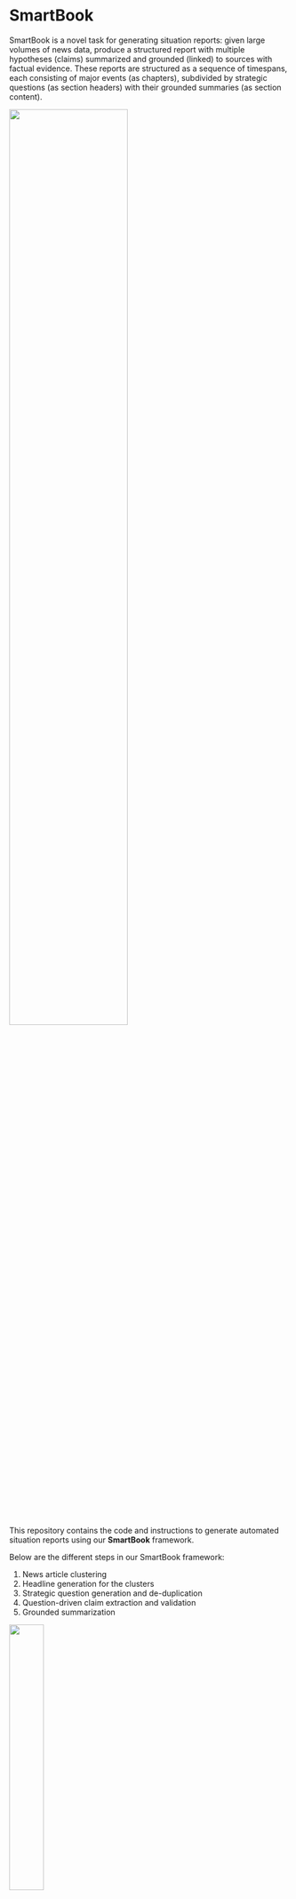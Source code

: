 # SmartBook

SmartBook is a novel task for generating situation reports: given large volumes of news data, produce a structured report with multiple hypotheses (claims) summarized and grounded (linked) to sources with factual evidence. These reports are structured as a sequence of timespans, each consisting of major events (as chapters), subdivided by strategic questions (as section headers) with their grounded summaries (as section content).

<img src="SmartBook_architecture.png"  width="65%" height="65%">

This repository contains the code and instructions to generate automated situation reports using our **SmartBook** framework.

Below are the different steps in our SmartBook framework:
1. News article clustering
2. Headline generation for the clusters
3. Strategic question generation and de-duplication
4. Question-driven claim extraction and validation
5. Grounded summarization

<img src="SmartBook_modules.png"  width="35%" height="35%">

`input_dir`: The input is a folder with raw text files, with the name of the file being used as the file id.

`output_dir`: The output directory will contain the outputs of the clustering and headline generator steps.

**Note**: You need to enable write permissions to the output directory:
```
chmod 777 <path to output_dir>
```

## Clustering

The clustering approach is based on Agglomerative clustering over TF-IDF features. 

Below are the steps to run the clustering code:

- Pull the docker container: 
```
docker pull blendernlp/covid-claim-radar:revanth3_clustering_v1
```
- Set the input and output dir paths:
```
export INPUT_DIR_PATH=path to input_dir
export OUTPUT_DIR_PATH=path to output_dir
```
- Run the clustering code with by pointing to the input and output directory paths
```
docker run  --rm -v ${INPUT_DIR_PATH}:/var/spool/input/ -v ${OUTPUT_DIR_PATH}:/var/spool/output/ -t blendernlp/covid-claim-radar:revanth3_clustering_v1
```
- The clustering code takes the below two arguments:
    - *MAX_FEATURES* (default=3000): Number of features to use for the TF_IDF Vectorizer. Increasing this will increase the number of clusters.
    - *DISTANCE_THRESHOLD* (default=1.25): Distance between the clustering before considering to merge them. Decreasing this will lower the number of clusters.
To run the clustering code with custom parameters, you can pass these as environment variables
```
docker run  --rm -v ${INPUT_DIR_PATH}:/var/spool/input/ -v ${OUTPUT_DIR_PATH}:/var/spool/output/ --env MAX_FEATURES=2500 --env DISTANCE_THRESHOLD=1.3 -t revanth3:clustering_v1
```

The code generates a file `output_clusters.json` in the output directory: `output_dir`

**Note**: There is a post-processing step to prune those clusters which contain less than 4 items 

## Headline Generation

The Headline Generator creates a short headline for each cluster.

**Note**: The headline generator requires a GPU to run.

Below are the steps to run the headline generator code:
- Pull the docker container: 
```
docker pull blendernlp/covid-claim-radar:headline_generator_v1
```
- Set the input and output dir paths:
```
export INPUT_DIR_PATH=path to output_dir
export OUTPUT_DIR_PATH=path to output_dir
```
- Run the headline generator code:
```
docker run  --rm --gpus all -v ${INPUT_DIR_PATH}:/var/spool/input/ -v ${OUTPUT_DIR_PATH}:/var/spool/output/ -t blendernlp/covid-claim-radar:headline_generator_v1
```

The above code takes as input the previously generated `output_clusters.json` and generates the headline output `output_headline.json` in `output_dir`.

## Identifying Strategic Questions

**Note**: The questions are generated using GPT-3, hence you need an OpenAI API key to run this step

Below are the steps to run the strategic question generator code:
- Pull the docker container: 
```
docker pull blendernlp/covid-claim-radar:revanth3_question_v1
```
- Set the input and output dir paths:
```
export INPUT_DIR_PATH=path to output_dir
export OUTPUT_DIR_PATH=path to output_dir
```
- Run the headline generator code:
```
docker run  --rm --gpus all -v ${INPUT_DIR_PATH}:/var/spool/input/ -v ${OUTPUT_DIR_PATH}:/var/spool/output/ --env OPENAI_KEY=<openai_key_here> -t blendernlp/covid-claim-radar:revanth3_question_v1
```

The above code takes as input the previously generated `output_headline.json` and generates the question output `output_questions.json` in `output_dir`.

## Claim Extraction and Validation

The claim extraction module is based on our previous work: [A Zero-Shot Claim Detection Framework Using Question Answering](https://aclanthology.org/2022.coling-1.603/)

**Note:** The claim extraction and validation module requires a GPU to run.

Below are the steps to run the claim extraction and verification code:
- Pull the docker container: 
```
docker pull blendernlp/covid-claim-radar:revanth3_claim_extraction_v1
```
- Set the input and output dir paths:
```
export INPUT_DIR_PATH=path to output_dir
export OUTPUT_DIR_PATH=path to output_dir
```
- The claim extraction code has two options: 
    - *Running with the same corpus*: This option uses the cluster's articles as the corpurs to extract claims from
    ```
    docker run  --rm --gpus all -v ${INPUT_DIR_PATH}:/var/spool/input/ -v ${OUTPUT_DIR_PATH}:/var/spool/output/ -t blendernlp/covid-claim-radar:revanth3_claim_extraction_v1
    ```
    - *Running with an expanded corpus*: Additionally, the code provides an option to get an expanded set of news articles by search google news with the cluster headline as the query. <br><br> **Note:** You need to subscribe to [SerpAPI](https://serpapi.com/) to be able to search Google News. Additionally you'll need to provide `start_date` and `end_date` parameters (in *yyyy-mm-dd* string format) to define which timeperiod you want these expanded news articles from. 
    ```
    docker run  --rm --gpus all -v ${INPUT_DIR_PATH}:/var/spool/input/ -v ${OUTPUT_DIR_PATH}:/var/spool/output/ --env SERPAPI_KEY=<serpapi_key_here> --env START_DATE=<start_date_here> --env END_DATE=<end_date_here> -t blendernlp/covid-claim-radar:revanth3_claim_extraction_v1
    ```

The above code takes as input the previously generated `output_questions.json` and generates the claim output `output_claims.json` in `output_dir`.

## Grounded Summarization

**Note**: The grounded summaries are generated using GPT-3, hence you need an OpenAI API key to run this step

Below are the steps to run the summarization  code:
- Pull the docker container: 
```
docker pull blendernlp/covid-claim-radar:revanth3_summarization_v1
```
- Set the input and output dir paths:
```
export INPUT_DIR_PATH=path to output_dir
export OUTPUT_DIR_PATH=path to output_dir
```
- Run the headline generator code:
```
docker run  --rm --gpus all -v ${INPUT_DIR_PATH}:/var/spool/input/ -v ${OUTPUT_DIR_PATH}:/var/spool/output/ --env OPENAI_KEY=<openai_key_here> -t blendernlp/covid-claim-radar:revanth3_summarization_v1
```

The above code takes as input the previously generated `output_claims.json` and generates the summary output `output_summaries.json` in `output_dir`.


If you found this repo useful for your work, please consider citing our papers:

```
@article{reddy2023smartbook,
  title={SmartBook: AI-Assisted Situation Report Generation},
  author={Reddy, Revanth Gangi and Fung, Yi R and Zeng, Qi and Li, Manling and Wang, Ziqi and Sullivan, Paul and others},
  journal={arXiv preprint arXiv:2303.14337},
  year={2023}
}
```

```
@inproceedings{reddy2022zero,
  title={A Zero-Shot Claim Detection Framework using Question Answering},
  author={Reddy, Revanth Gangi and Chinthakindi, Sai Chetan and Fung, Yi R and Small, Kevin and Ji, Heng},
  booktitle={Proceedings of the 29th International Conference on Computational Linguistics},
  pages={6927--6933},
  year={2022}
}
```

